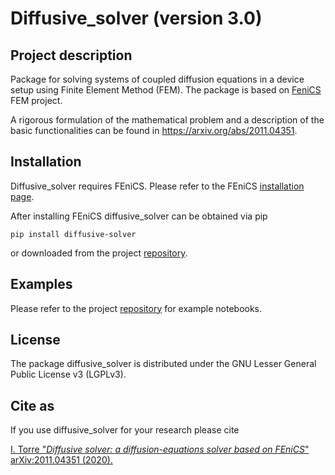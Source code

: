 # Diffusive_solver (version 3.0)

## Project description

Package for solving systems of coupled diffusion equations in a device setup using Finite
Element Method (FEM).
The package is based on [FeniCS](https://fenicsproject.org/) FEM project.

A rigorous formulation of the mathematical problem and a description of the basic functionalities can be found in https://arxiv.org/abs/2011.04351.

## Installation

Diffusive_solver requires FEniCS. Please refer to the FEniCS [installation
page](https://fenicsproject.org/download/).

After installing FEniCS diffusive_solver can be obtained via pip

    pip install diffusive-solver

or downloaded from the project [repository](https://gitlab.com/itorre/diffusive_solver).

## Examples

Please refer to the project [repository](https://gitlab.com/itorre/diffusive_solver/tests) for example notebooks.

## License

The package diffusive_solver is distributed under the GNU Lesser General Public License v3 (LGPLv3).

## Cite as

If you use diffusive_solver for your research please cite

[I. Torre "*Diffusive solver: a diffusion-equations solver based
on FEniCS*" 	arXiv:2011.04351 (2020).](https://arxiv.org/abs/2011.04351)